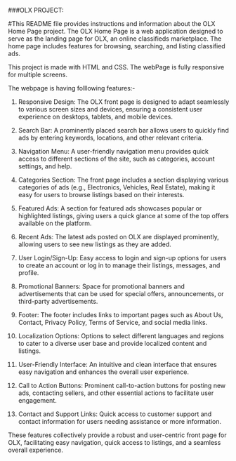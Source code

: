 ###OLX PROJECT:

#This README file provides instructions and information about the OLX Home Page project. The OLX Home Page is a web application designed to serve as the landing page for OLX, an online classifieds marketplace. The home page includes features for browsing, searching, and listing classified ads.

This project is made with HTML and CSS.
The webPage is fully responsive for multiple screens.

The webpage is having folllowing features:-

1. Responsive Design:
The OLX front page is designed to adapt seamlessly to various screen sizes and devices, ensuring a consistent user experience on desktops, tablets, and mobile devices.

2. Search Bar:
A prominently placed search bar allows users to quickly find ads by entering keywords, locations, and other relevant criteria.

3. Navigation Menu:
A user-friendly navigation menu provides quick access to different sections of the site, such as categories, account settings, and help.

4. Categories Section:
The front page includes a section displaying various categories of ads (e.g., Electronics, Vehicles, Real Estate), making it easy for users to browse listings based on their interests.

5. Featured Ads:
A section for featured ads showcases popular or highlighted listings, giving users a quick glance at some of the top offers available on the platform.

6. Recent Ads:
The latest ads posted on OLX are displayed prominently, allowing users to see new listings as they are added.

7. User Login/Sign-Up:
Easy access to login and sign-up options for users to create an account or log in to manage their listings, messages, and profile.

8. Promotional Banners:
Space for promotional banners and advertisements that can be used for special offers, announcements, or third-party advertisements.

9. Footer:
The footer includes links to important pages such as About Us, Contact, Privacy Policy, Terms of Service, and social media links.

10. Localization Options:
Options to select different languages and regions to cater to a diverse user base and provide localized content and listings.

11. User-Friendly Interface:
An intuitive and clean interface that ensures easy navigation and enhances the overall user experience.

12. Call to Action Buttons:
Prominent call-to-action buttons for posting new ads, contacting sellers, and other essential actions to facilitate user engagement.

13. Contact and Support Links:
Quick access to customer support and contact information for users needing assistance or more information.

These features collectively provide a robust and user-centric front page for OLX, facilitating easy navigation, quick access to listings, and a seamless overall experience.
